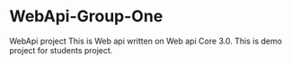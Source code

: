 # WebApi-Group-One
WebApi project
This is Web api written on Web api Core 3.0. This is demo project for students project. 
